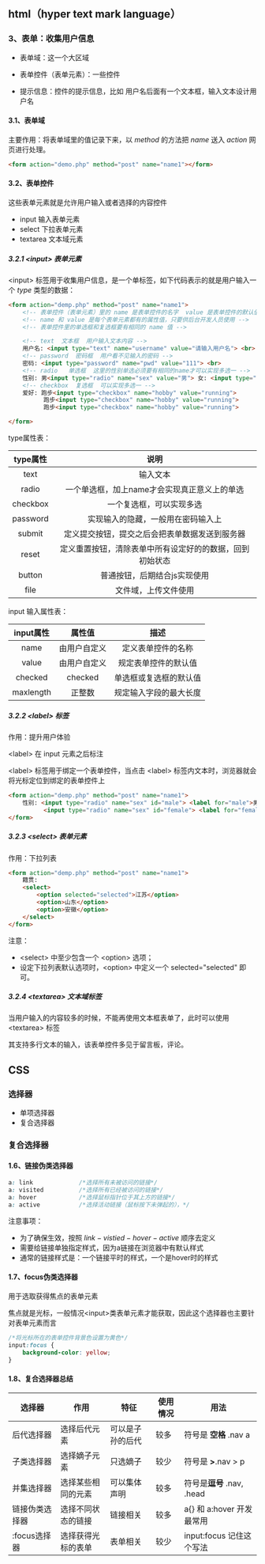 



## html（hyper text mark language）

### 3、表单：收集用户信息

- 表单域：这一个大区域

- 表单控件（表单元素）：一些控件

- 提示信息：控件的提示信息，比如 用户名后面有一个文本框，输入文本设计用户名

#### 3.1、表单域

主要作用：将表单域里的值记录下来，以 $method$ 的方法把 $name$ 送入 $action$ 网页进行处理。

```html
<form action="demo.php" method="post" name="name1"></form>
```

#### 3.2、表单控件

这些表单元素就是允许用户输入或者选择的内容控件

- input 输入表单元素
- select 下拉表单元素
- textarea 文本域元素

##### 3.2.1  \<input> 表单元素

\<input> 标签用于收集用户信息，是一个单标签，如下代码表示的就是用户输入一个 $type$ 类型的数据：

```html
<form action="demp.php" method="post" name="name1"> 
    <!-- 表单控件（表单元素）里的 name 是表单控件的名字  value 是表单控件的默认值 只有在文本模式下才会显示 -->
    <!-- name 和 value 是每个表单元素都有的属性值，只要供后台开发人员使用 -->
    <!-- 表单控件里的单选框和复选框要有相同的 name 值 -->

    <!-- text  文本框  用户输入文本内容 -->
    用户名: <input type="text" name="username" value="请输入用户名"> <br>
    <!-- password  密码框  用户看不见输入的密码 -->
    密码: <input type="password" name="pwd" value="111"> <br>
    <!-- radio   单选框  这里的性别单选必须要有相同的name才可以实现多选一 -->
    性别: 男<input type="radio" name="sex" value="男"> 女: <input type="radio" name="sex" value="sex">
    <!-- checkbox  复选框  可以实现多选一 -->
    爱好: 跑步<input type="checkbox" name="hobby" value="running">
          跑步<input type="checkbox" name="hobby" value="running">
          跑步<input type="checkbox" name="hobby" value="running">

</form>
```



type属性表：

| type属性 |                           说明                           |
| :------: | :------------------------------------------------------: |
|   text   |                         输入文本                         |
|  radio   |       一个单选框，加上name才会实现真正意义上的单选       |
| checkbox |                 一个复选框，可以实现多选                 |
| password |            实现输入的隐藏，一般用在密码输入上            |
|  submit  |      定义提交按钮，提交之后会把表单数据发送到服务器      |
|  reset   | 定义重置按钮，清除表单中所有设定好的的数据，回到初始状态 |
|  button  |               普通按钮，后期结合js实现使用               |
|   file   |                   文件域，上传文件使用                   |

input 输入属性表：

| input属性 |    属性值    |          描述          |
| :-------: | :----------: | :--------------------: |
|   name    | 由用户自定义 |   定义表单控件的名称   |
|   value   | 由用户自定义 |  规定表单控件的默认值  |
|  checked  |   checked    | 单选框或复选框的默认值 |
| maxlength |    正整数    | 规定输入字段的最大长度 |

##### 3.2.2 \<label> 标签

作用：提升用户体验

\<label> 在 input 元素之后标注

\<label> 标签用于绑定一个表单控件，当点击 \<label> 标签内文本时，浏览器就会将光标定位到绑定的表单控件上

```html
<form action="demp.php" method="post" name="name1"> 
    性别: <input type="radio" name="sex" id="male"> <label for="male">男</label> 
          <input type="radio" name="sex" id="female"> <label for="female">女</label> 
</form>
```

##### 3.2.3 \<select> 表单元素

作用：下拉列表

```html
<form action="demp.php" method="post" name="name1"> 
    籍贯:
    <select>
        <option selected="selected">江苏</option>
        <option>山东</option>
        <option>安徽</option>
    </select>
</form>
```

注意：

- \<select> 中至少包含一个 \<option> 选项；
- 设定下拉列表默认选项时，\<option> 中定义一个 selected="selected" 即可。

##### 3.2.4 \<textarea> 文本域标签

当用户输入的内容较多的时候，不能再使用文本框表单了，此时可以使用 \<textarea> 标签

其支持多行文本的输入，该表单控件多见于留言板，评论。



## CSS

### 选择器

- 单项选择器
- 复合选择器

### 复合选择器

#### 1.6、链接伪类选择器

```css
a: link    			/*选择所有未被访问的链接*/
a: visited			/*选择所有已经被访问的链接*/
a: hover			/*选择鼠标指针位于其上方的链接*/
a: active			/*选择活动链接（鼠标按下未弹起的），*/
```

注意事项：

- 为了确保生效，按照 $link-vistied-hover-active$ 顺序去定义
- 需要给链接单独指定样式，因为a链接在浏览器中有默认样式
- 通常的链接样式是：一个链接平时的样式，一个是hover时的样式

#### 1.7、focus伪类选择器

用于选取获得焦点的表单元素

焦点就是光标，一般情况\<input>类表单元素才能获取，因此这个选择器也主要针对表单元素而言

```css
/*将光标所在的表单控件背景色设置为黄色*/
input:focus {
	background-color: yellow;
}
```



#### 1.8、复合选择器总结

| 选择器         | 作用               | 特征             | 使用情况 | 用法                       |
| -------------- | ------------------ | ---------------- | -------- | -------------------------- |
| 后代选择器     | 选择后代元素       | 可以是子孙的后代 | 较多     | 符号是 **空格** .nav a     |
| 子类选择器     | 选择嫡子元素       | 只选嫡子         | 较少     | 符号是 **>**.nav > p       |
| 并集选择器     | 选择某些相同的元素 | 可以集体声明     | 较多     | 符号是**逗号** .nav, .head |
| 链接伪类选择器 | 选择不同状态的链接 | 链接相关         | 较多     | a{} 和 a:hover 开发最常用  |
| :focus选择器   | 选择获得光标的表单 | 表单相关         | 较少     | input:focus 记住这个写法   |

